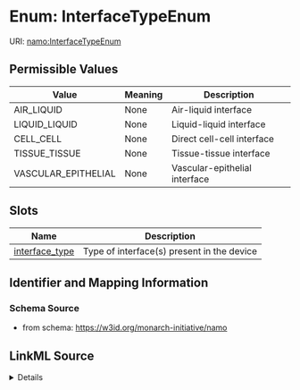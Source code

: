 # Enum: InterfaceTypeEnum 



URI: [namo:InterfaceTypeEnum](https://w3id.org/monarch-initiative/namo/InterfaceTypeEnum)

## Permissible Values

| Value | Meaning | Description |
| --- | --- | --- |
| AIR_LIQUID | None | Air-liquid interface |
| LIQUID_LIQUID | None | Liquid-liquid interface |
| CELL_CELL | None | Direct cell-cell interface |
| TISSUE_TISSUE | None | Tissue-tissue interface |
| VASCULAR_EPITHELIAL | None | Vascular-epithelial interface |




## Slots

| Name | Description |
| ---  | --- |
| [interface_type](interface_type.md) | Type of interface(s) present in the device |





## Identifier and Mapping Information






### Schema Source


* from schema: https://w3id.org/monarch-initiative/namo






## LinkML Source

<details>
```yaml
name: InterfaceTypeEnum
from_schema: https://w3id.org/monarch-initiative/namo
rank: 1000
permissible_values:
  AIR_LIQUID:
    text: AIR_LIQUID
    description: Air-liquid interface
  LIQUID_LIQUID:
    text: LIQUID_LIQUID
    description: Liquid-liquid interface
  CELL_CELL:
    text: CELL_CELL
    description: Direct cell-cell interface
  TISSUE_TISSUE:
    text: TISSUE_TISSUE
    description: Tissue-tissue interface
  VASCULAR_EPITHELIAL:
    text: VASCULAR_EPITHELIAL
    description: Vascular-epithelial interface

```
</details>